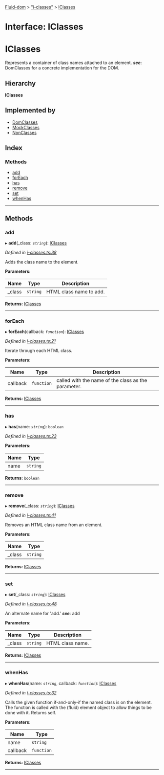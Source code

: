 [Fluid-dom](../README.md) > ["i-classes"](../modules/_i_classes_.md) > [IClasses](../interfaces/_i_classes_.iclasses.md)

# Interface: IClasses

IClasses
========

Represents a container of class names attached to an element.
*__see__*: DomClasses for a concrete implementation for the DOM.

## Hierarchy

**IClasses**

## Implemented by

* [DomClasses](../classes/_dom_classes_.domclasses.md)
* [MockClasses](../classes/_mock_classes_.mockclasses.md)
* [NonClasses](../classes/_non_classes_.nonclasses.md)

## Index

### Methods

* [add](_i_classes_.iclasses.md#add)
* [forEach](_i_classes_.iclasses.md#foreach)
* [has](_i_classes_.iclasses.md#has)
* [remove](_i_classes_.iclasses.md#remove)
* [set](_i_classes_.iclasses.md#set)
* [whenHas](_i_classes_.iclasses.md#whenhas)

---

## Methods

<a id="add"></a>

###  add

▸ **add**(_class: *`string`*): [IClasses](_i_classes_.iclasses.md)

*Defined in [i-classes.ts:38](https://github.com/WazzaMo/fluid-dom/blob/cb271c8/src/i-classes.ts#L38)*

Adds the class name to the element.

**Parameters:**

| Name | Type | Description |
| ------ | ------ | ------ |
| _class | `string` |  HTML class name to add. |

**Returns:** [IClasses](_i_classes_.iclasses.md)

___
<a id="foreach"></a>

###  forEach

▸ **forEach**(callback: *`function`*): [IClasses](_i_classes_.iclasses.md)

*Defined in [i-classes.ts:21](https://github.com/WazzaMo/fluid-dom/blob/cb271c8/src/i-classes.ts#L21)*

Iterate through each HTML class.

**Parameters:**

| Name | Type | Description |
| ------ | ------ | ------ |
| callback | `function` |  called with the name of the class as the parameter. |

**Returns:** [IClasses](_i_classes_.iclasses.md)

___
<a id="has"></a>

###  has

▸ **has**(name: *`string`*): `boolean`

*Defined in [i-classes.ts:23](https://github.com/WazzaMo/fluid-dom/blob/cb271c8/src/i-classes.ts#L23)*

**Parameters:**

| Name | Type |
| ------ | ------ |
| name | `string` |

**Returns:** `boolean`

___
<a id="remove"></a>

###  remove

▸ **remove**(_class: *`string`*): [IClasses](_i_classes_.iclasses.md)

*Defined in [i-classes.ts:41](https://github.com/WazzaMo/fluid-dom/blob/cb271c8/src/i-classes.ts#L41)*

Removes an HTML class name from an element.

**Parameters:**

| Name | Type |
| ------ | ------ |
| _class | `string` |

**Returns:** [IClasses](_i_classes_.iclasses.md)

___
<a id="set"></a>

###  set

▸ **set**(_class: *`string`*): [IClasses](_i_classes_.iclasses.md)

*Defined in [i-classes.ts:48](https://github.com/WazzaMo/fluid-dom/blob/cb271c8/src/i-classes.ts#L48)*

An alternate name for 'add.'
*__see__*: add

**Parameters:**

| Name | Type | Description |
| ------ | ------ | ------ |
| _class | `string` |  HTML class name. |

**Returns:** [IClasses](_i_classes_.iclasses.md)

___
<a id="whenhas"></a>

###  whenHas

▸ **whenHas**(name: *`string`*, callback: *`function`*): [IClasses](_i_classes_.iclasses.md)

*Defined in [i-classes.ts:32](https://github.com/WazzaMo/fluid-dom/blob/cb271c8/src/i-classes.ts#L32)*

Calls the given function if-and-only-if the named class is on the element. The function is called with the (fluid) element object to allow things to be done with it. Returns self.

**Parameters:**

| Name | Type |
| ------ | ------ |
| name | `string` |
| callback | `function` |

**Returns:** [IClasses](_i_classes_.iclasses.md)

___

